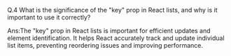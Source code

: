 Q.4 What is the significance of the "key" prop in React lists, and why is it important to use it correctly?

Ans:The "key" prop in React lists is important for efficient updates and element identification. It helps React accurately track and update individual list items, preventing reordering issues and improving performance.